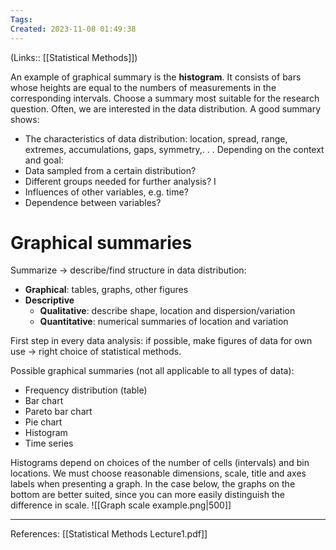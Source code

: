 ```yaml
---
Tags: 
Created: 2023-11-08 01:49:38
---
```

(Links:: [[Statistical Methods]])

An example of graphical summary is the **histogram**. It consists of bars whose heights are equal to the numbers of measurements in the corresponding intervals.
Choose a summary most suitable for the research question. Often, we are interested in the data distribution. A good summary shows:
- The characteristics of data distribution: location, spread, range, extremes, accumulations, gaps, symmetry,. . .
Depending on the context and goal:
- Data sampled from a certain distribution?
- Different groups needed for further analysis? I 
- Influences of other variables, e.g. time?
- Dependence between variables?

# Graphical summaries
Summarize → describe/find structure in data distribution: 
- **Graphical**: tables, graphs, other figures
- **Descriptive**
	- **Qualitative**: describe shape, location and dispersion/variation 
	- **Quantitative**: numerical summaries of location and variation

First step in every data analysis: if possible, make figures of data for own use → right choice of statistical methods.

Possible graphical summaries (not all applicable to all types of data): 
- Frequency distribution (table)
- Bar chart
- Pareto bar chart
- Pie chart 
- Histogram 
- Time series

Histograms depend on choices of the number of cells (intervals) and bin locations. We must choose reasonable dimensions, scale, title and axes labels when presenting a graph.
In the case below, the graphs on the bottom are better suited, since you can more easily distinguish the difference in scale.
![[Graph scale example.png|500]]

___
References: [[Statistical Methods Lecture1.pdf]]